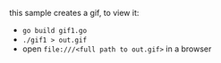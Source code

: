this sample creates a gif, to view it:
- `go build gif1.go`
- `./gif1 > out.gif`
- open `file:///<full path to out.gif>` in a browser
